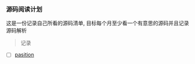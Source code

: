 ### 源码阅读计划

这是一份记录自己所看的源码清单, 目标每个月至少看一个有意思的源码并且记录源码解析

> 记录
 
- [ ] [pasition](https://github.com/fgoll/pasition)
